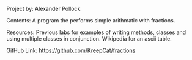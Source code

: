 Project by: Alexander Pollock

Contents: A program the performs simple arithmatic with fractions.

Resources: 
    Previous labs for examples of writing methods, classes and using multiple classes in conjunction.
    Wikipedia for an ascii table.

GitHub Link: https://github.com/KreepCat/fractions